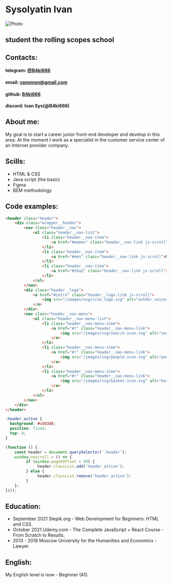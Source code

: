 # Sysolyatin Ivan
![Photo](https://resizer.mail.ru/p/e1dff123-404f-59de-9dfe-7d698741eb09/AAACwWUQHtB33E8vWjaex80sqyv7e4urmafZrqMtS0oADcbrBksot37cz1of6vRcLMB6FzoaNcUBjh8OpxfvWPLTx3g.jpg)
## student the rolling scopes school

## Contacts:


#### telegram: [@B4ki666](https://t.me/B4ki666)
#### email: vanomsn@gmail.com
#### github: [B4ki666](https://github.com/B4ki666)
#### discord: Ivan Sys(@B4ki666)
## About me:
My goal is to start a career junior front-end developer and develop in this area. At the moment I work as a specialist in the customer service center of an Internet provider company.
## Scills:
* HTML & CSS 
* Java script (the basic)
* Figma
* BEM methodology

## Code examples:
```HTML
<header class="header">
	<div class="wrapper__header">
		<nav class="header__nav">
			<ul class="header__nav-list">
				<li class="header__nav-item">
					<a href="#women" class="header__nav-link js-scroll">Women</a>
				</li>
				<li class="header__nav-item">
					<a href="#men" class="header__nav-link js-scroll">Men</a>
				</li>
				<li class="header__nav-item">
					<a href="#shop" class="header__nav-link js-scroll">OV Kits</a>
				</li>
			</ul>
		</nav>
		<div class="header__logo">
			<a href="#intro" class="header__logo-link js-scroll">
				<img src="/images/svg/site_logo.svg" alt="outdor voices">
			</a>
		</div>
		<nav class="header__nav-menu">
			<ul class="header__nav-menu-list">
				<li class="header__nav-menu-item">
					<a href="#!" class="header__nav-menu-link">
						<img src="/images/svg/search-icon.svg" alt="search" class="header__menu-pic menu-pic-rotate">
					</a>
				</li>
				<li class="header__nav-menu-item">
					<a href="#!" class="header__nav-menu-link">
						<img src="/images/svg/people-icon.svg" alt="people" class="header__menu-pic">
					</a>
				</li>
				<li class="header__nav-menu-item">
					<a href="#!" class="header__nav-menu-link">
						<img src="/images/svg/basket-icon.svg" alt="basket" class="header__menu-pic">
					</a>
				</li>
			</ul>
		</nav>
	</div>
</header>
```
```CSS
.header_active {
  background: #cdd3d8;
  position: fixed;
  top: 0;
}
```

```javascript
(function () {
	const header = document.querySelector('.header');
	window.onscroll = () => {
		 if (window.pageYOffset > 50) {
			  header.classList.add('header_active');
		 } else {
			  header.classList.remove('header_active');
		 }
	};
}());
```
## Education:
* September 2021 Stepik.org - Web Development for Beginners: HTML and CSS.
* October 2021 Udemy.com - The Complete JavaScript + React Course - From Scratch to Results.
* 2013 - 2018 Moscow University for the Humanities and Economics - Lawyer.
## English:
My English level is now - Beginner (A1).